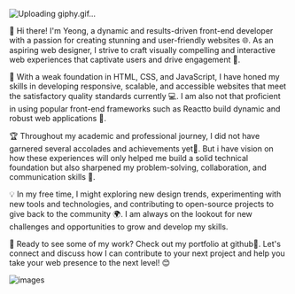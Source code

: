 ![Uploading giphy.gif…]()

👋 Hi there! I'm Yeong, a dynamic and results-driven front-end developer with a passion for creating stunning and user-friendly websites 🌐. As an aspiring web designer, I strive to craft visually compelling and interactive web experiences that captivate users and drive engagement 🎨.

🚀 With a weak foundation in HTML, CSS, and JavaScript, I have honed my skills in developing responsive, scalable, and accessible websites that meet the satisfactory quality standards currently 💻. I am also not that proficient in using popular front-end frameworks such as Reactto build dynamic and robust web applications 🌟.

🏆 Throughout my academic and professional journey, I did not have garnered several accolades and achievements yet🏅. But i have vision on how these experiences will only helped me build a solid technical foundation but also sharpened my problem-solving, collaboration, and communication skills 🤝.

💡 In my free time, I might exploring new design trends, experimenting with new tools and technologies, and contributing to open-source projects to give back to the community 🌍. I am always on the lookout for new challenges and opportunities to grow and develop my skills.

👀 Ready to see some of my work? Check out my portfolio at github📎. Let's connect and discuss how I can contribute to your next project and help you take your web presence to the next level! 😊

![images](https://user-images.githubusercontent.com/89020414/230804268-aee8d098-c1e9-4912-b7f3-90fa16b86734.jpg)

